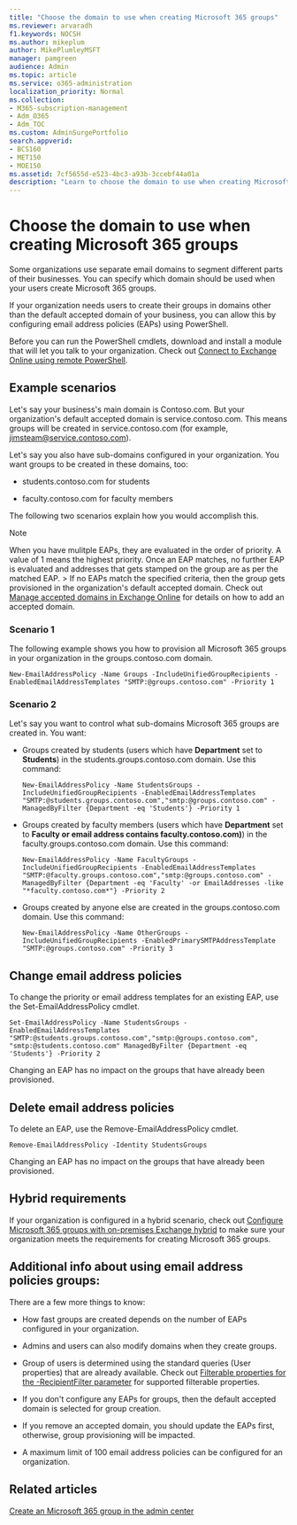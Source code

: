 ```yaml
---
title: "Choose the domain to use when creating Microsoft 365 groups"
ms.reviewer: arvaradh
f1.keywords: NOCSH
ms.author: mikeplum
author: MikePlumleyMSFT
manager: pamgreen
audience: Admin
ms.topic: article
ms.service: o365-administration
localization_priority: Normal
ms.collection: 
- M365-subscription-management 
- Adm_O365
- Adm_TOC
ms.custom: AdminSurgePortfolio
search.appverid:
- BCS160
- MET150
- MOE150
ms.assetid: 7cf5655d-e523-4bc3-a93b-3ccebf44a01a
description: "Learn to choose the domain to use when creating Microsoft 365 groups by configuring email address policies using PowerShell. "
---
```


# Choose the domain to use when creating Microsoft 365 groups

 Some organizations use separate email domains to segment different parts of their businesses. You can specify which domain should be used when your users create Microsoft 365 groups.
  
If your organization needs users to create their groups in domains other than the default accepted domain of your business, you can allow this by configuring email address policies (EAPs) using PowerShell.
  
Before you can run the PowerShell cmdlets, download and install a module that will let you talk to your organization. Check out [Connect to Exchange Online using remote PowerShell](https://go.microsoft.com/fwlink/p/?LinkId=785881).
  
## Example scenarios

Let's say your business's main domain is Contoso.com. But your organization's default accepted domain is service.contoso.com. This means groups will be created in service.contoso.com (for example, jimsteam@service.contoso.com).
  
Let's say you also have sub-domains configured in your organization. You want groups to be created in these domains, too:
  
- students.contoso.com for students
    
- faculty.contoso.com for faculty members
    
The following two scenarios explain how you would accomplish this.
  
> [!NOTE]
> When you have mulitple EAPs, they are evaluated in the order of priority. A value of 1 means the highest priority. Once an EAP matches, no further EAP is evaluated and addresses that gets stamped on the group are as per the matched EAP. > If no EAPs match the specified criteria, then the group gets provisioned in the organization's default accepted domain. Check out [Manage accepted domains in Exchange Online](https://go.microsoft.com/fwlink/p/?LinkId=785428) for details on how to add an accepted domain. 
  
### Scenario 1

The following example shows you how to provision all Microsoft 365 groups in your organization in the groups.contoso.com domain.
  
```
New-EmailAddressPolicy -Name Groups -IncludeUnifiedGroupRecipients -EnabledEmailAddressTemplates "SMTP:@groups.contoso.com" -Priority 1
```

### Scenario 2

Let's say you want to control what sub-domains Microsoft 365 groups are created in. You want:
  
- Groups created by students (users which have **Department** set to **Students**) in the students.groups.contoso.com domain. Use this command:
    
  ```
  New-EmailAddressPolicy -Name StudentsGroups -IncludeUnifiedGroupRecipients -EnabledEmailAddressTemplates "SMTP:@students.groups.contoso.com","smtp:@groups.contoso.com" -ManagedByFilter {Department -eq 'Students'} -Priority 1
  ```

- Groups created by faculty members (users which have **Department** set to **Faculty or email address contains faculty.contoso.com)**) in the faculty.groups.contoso.com domain. Use this command:
    
  ```
  New-EmailAddressPolicy -Name FacultyGroups -IncludeUnifiedGroupRecipients -EnabledEmailAddressTemplates "SMTP:@faculty.groups.contoso.com","smtp:@groups.contoso.com" -ManagedByFilter {Department -eq 'Faculty' -or EmailAddresses -like "*faculty.contoso.com*"} -Priority 2
  ```

- Groups created by anyone else are created in the groups.contoso.com domain. Use this command:
    
  ```
  New-EmailAddressPolicy -Name OtherGroups -IncludeUnifiedGroupRecipients -EnabledPrimarySMTPAddressTemplate "SMTP:@groups.contoso.com" -Priority 3
  ```

## Change email address policies

To change the priority or email address templates for an existing EAP, use the Set-EmailAddressPolicy cmdlet.
  
```
Set-EmailAddressPolicy -Name StudentsGroups -EnabledEmailAddressTemplates "SMTP:@students.groups.contoso.com","smtp:@groups.contoso.com", "smtp:@students.contoso.com" ManagedByFilter {Department -eq 'Students'} -Priority 2

```

Changing an EAP has no impact on the groups that have already been provisioned.
  
## Delete email address policies

To delete an EAP, use the Remove-EmailAddressPolicy cmdlet.
  
```
Remove-EmailAddressPolicy -Identity StudentsGroups
```

Changing an EAP has no impact on the groups that have already been provisioned.
  
## Hybrid requirements

If your organization is configured in a hybrid scenario, check out [Configure Microsoft 365 groups with on-premises Exchange hybrid](https://docs.microsoft.com/exchange/hybrid-deployment/set-up-microsoft-365-groups) to make sure your organization meets the requirements for creating Microsoft 365 groups. 
  
## Additional info about using email address policies groups:

There are a few more things to know:
  
- How fast groups are created depends on the number of EAPs configured in your organization.
    
- Admins and users can also modify domains when they create groups.
    
- Group of users is determined using the standard queries (User properties) that are already available. Check out [Filterable properties for the -RecipientFilter parameter](https://go.microsoft.com/fwlink/p/?LinkId=785918) for supported filterable properties. 
    
- If you don't configure any EAPs for groups, then the default accepted domain is selected for group creation.
    
- If you remove an accepted domain, you should update the EAPs first, otherwise, group provisioning will be impacted.
    
- A maximum limit of 100 email address policies can be configured for an organization.
    
## Related articles

[Create an Microsoft 365 group in the admin center](create-groups.md)

